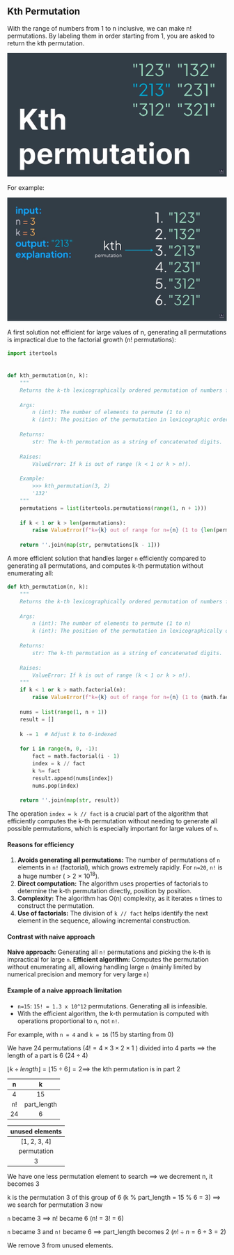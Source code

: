 ## Kth Permutation

With the range of numbers from 1 to n inclusive, we can make n! permutations.
By labeling them in order starting from 1, you are asked to return the kth permutation.

![](../static/kth-permutation.png)

For example:

![](../static/kth-permutation-example.png)

A first solution not efficient for large values of n, 
generating all permutations is impractical due to the factorial growth (n! permutations):

```python
import itertools


def kth_permutation(n, k):
    """
    Returns the k-th lexicographically ordered permutation of numbers from 1 to n.

    Args:
        n (int): The number of elements to permute (1 to n)
        k (int): The position of the permutation in lexicographic order (1-indexed)

    Returns:
        str: The k-th permutation as a string of concatenated digits.

    Raises:
        ValueError: If k is out of range (k < 1 or k > n!).

    Example:
        >>> kth_permutation(3, 2)
        '132'
    """
    permutations = list(itertools.permutations(range(1, n + 1)))

    if k < 1 or k > len(permutations):
        raise ValueError(f"k={k} out of range for n={n} (1 to {len(permutations)})")

    return ''.join(map(str, permutations[k - 1]))
```

A more efficient solution that handles larger ``n`` efficiently compared to generating all permutations, and 
computes k-th permutation without enumerating all:

```python
def kth_permutation(n, k):
    """
    Returns the k-th lexicographically ordered permutation of numbers from 1 to n.

    Args:
        n (int): The number of elements to permute (1 to n)
        k (int): The position of the permutation in lexicographically order (1-indexed)

    Returns:
        str: The k-th permutation as a string of concatenated digits.

    Raises:
        ValueError: If k is out of range (k < 1 or k > n!).
    """
    if k < 1 or k > math.factorial(n):
        raise ValueError(f"k={k} out of range for n={n} (1 to {math.factorial(n)})")

    nums = list(range(1, n + 1))
    result = []

    k -= 1  # Adjust k to 0-indexed

    for i in range(n, 0, -1):
        fact = math.factorial(i - 1)
        index = k // fact
        k %= fact
        result.append(nums[index])
        nums.pop(index)

    return ''.join(map(str, result))
```

The operation ``index = k // fact`` is a crucial part of the algorithm that efficiently computes the k-th permutation
without needing to generate all possible permutations, which is especially important for large values of ``n``.

#### Reasons for efficiency

1. **Avoids generating all permutations:** The number of permutations of ``n`` elements in ``n!`` (factorial), which grows extremely rapidly. For ``n=20``, ``n!`` is a huge number ( $\gt$ 2 $\times$ 10<sup>18</sup>).
2. **Direct computation:** The algorithm uses properties of factorials to determine the k-th permutation directly, position by position.
3. **Complexity:** The algorithm has O(n) complexity, as it iterates ``n`` times to construct the permutation.
4. **Use of factorials:** The division of ``k // fact`` helps identify the next element in the sequence, allowing incremental construction.

#### Contrast with naive approach 

**Naive approach:** Generating all ``n!`` permutations and picking the k-th is impractical for large ``n``.
**Efficient algorithm:** Computes the permutation without enumerating all, allowing handling large ``n`` 
(mainly limited by numerical precision and memory for very large ``n``) 

#### Example of a naive approach limitation

- ``n=15``: ``15! = 1.3 x 10^12`` permutations. Generating all is infeasible.
- With the efficient algorithm, the k-th permutation is computed with operations proportional to ``n``, not ``n!``.

For example, with ``n = 4`` and ``k = 16`` (15 by starting from 0)

We have 24 permutations ($4! = 4 \times 3 \times 2 \times 1$ ) divided into 4 parts $\implies$ the length of a part is 6
($24 \div 4$)

$\lfloor{k \div length}\rfloor = \lfloor{15 \div 6}\rfloor = 2 \implies$ the kth permutation is in part 2

|        n        |      k      | 
|:---------------:|:-----------:|
|        4        |     15      |
|       n!        | part_length |
|       24        |      6      |

| unused elements |
|:---------------:|
|  [1, 2, 3, 4]   |
|   permutation   |
|        3        |

We have one less permutation element to search $\implies$ we decrement n, it becomes 3 

k is the permutation 3 of this group of 6 (k % part_length = 15 % 6 = 3) $\implies$ we search for permutation 3 now 

``n`` became 3 $\implies$ n! became 6 (n! = 3! = 6)

``n`` became 3 and ``n!`` became 6 $\implies$ part_length becomes 2 ($n! \div n = 6 \div 3 = 2$)

We remove 3 from unused elements.